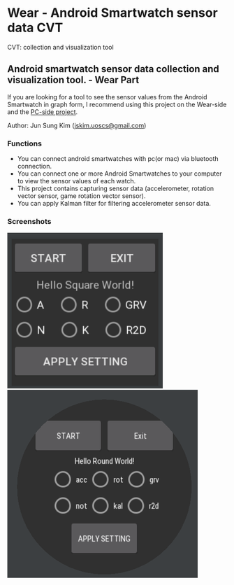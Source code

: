 Wear - Android Smartwatch sensor data CVT
=============
CVT: collection and visualization tool

## Android smartwatch sensor data collection and visualization tool. - Wear Part

If you are looking for a tool to see the sensor values from the Android Smartwatch in graph form,
I recommend using this project on the Wear-side and the [PC-side project](https://github.com/Junsung-Kim/PC-Android-Smartwatch-CVT "PC-side project").

Author: Jun Sung Kim (jskim.uoscs@gmail.com) 

### Functions
 - You can connect android smartwatches with pc(or mac) via bluetooth connection.
 - You can connect one or more Android Smartwatches to your computer to view the sensor values of each watch.
 - This project contains capturing sensor data (accelerometer, rotation vector sensor, game rotation vector sensor).
 - You can apply Kalman filter for filtering accelerometer sensor data.
 
### Screenshots
![Screenshot_rect.png](./Screenshot_rect.png "Screenshot_rect.png")
![Screenshot_round.png](./Screenshot_round.png "Screenshot_round.png")
